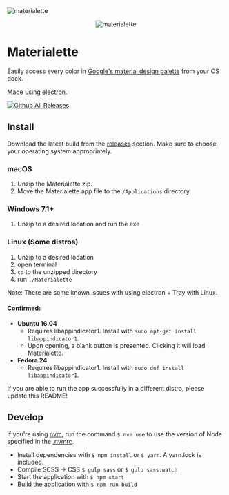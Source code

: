 <img src="https://mike-schultz.github.io/materialette/assets/banner-sm.png" alt="materialette" description="Material design">
<p align="center"><img src="https://mike-schultz.github.io/materialette/assets/app.gif" alt="materialette" description="Material design"></p>

# Materialette
Easily access every color in [Google's material design palette](https://material.google.com/style/color.html) from your OS dock.

Made using [electron](http://electron.atom.io/).

[![Github All Releases](https://img.shields.io/github/downloads/mike-schultz/materialette/total.svg)]()

## Install
Download the latest build from the [releases](https://github.com/mike-schultz/materialette/releases) section. Make sure to choose your operating system appropriately.
### macOS
1. Unzip the Materialette.zip.
2. Move the Materialette.app file to the `/Applications` directory

### Windows 7.1+
1. Unzip to a desired location and run the exe

### Linux (Some distros)
1. Unzip to a desired location
2. open terminal
3. `cd` to the unzipped directory
4. run `./Materialette`

Note: There are some known issues with using electron + Tray with Linux.

#### Confirmed:
* **Ubuntu 16.04**
  * Requires libappindicator1. Install with `sudo apt-get install libappindicator1`.
  * Upon opening, a blank button is presented. Clicking it will load Materialette.
* **Fedora 24**
  * Requires libappindicator1. Install with `sudo dnf install libappindicator1`.

If you are able to run the app successfully in a different distro, please update this README!

## Develop

If you're using [nvm](https://github.com/creationix/nvm#nvmrc), run the command `$ nvm use` to use the version of Node specified in the
[.nvmrc](https://github.com/creationix/nvm#nvmrc).

* Install dependencies with `$ npm install` or `$ yarn`. A yarn.lock is included.
* Compile SCSS -> CSS `$ gulp sass` or `$ gulp sass:watch`
* Start the application with `$ npm start `
* Build the application with `$ npm run build`

